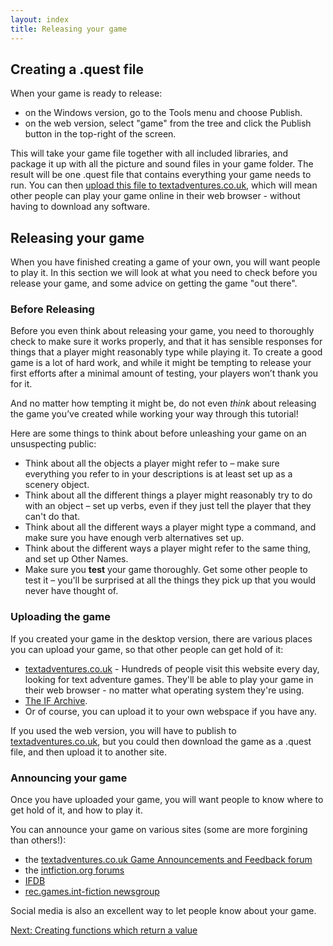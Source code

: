 ```yaml
---
layout: index
title: Releasing your game
---
```


Creating a .quest file
----------------------

When your game is ready to release:

-   on the Windows version, go to the Tools menu and choose Publish.
-   on the web version, select "game" from the tree and click the Publish button in the top-right of the screen.

This will take your game file together with all included libraries, and package it up with all the picture and sound files in your game folder. The result will be one .quest file that contains everything your game needs to run. You can then [upload this file to textadventures.co.uk](http://textadventures.co.uk/create/submit), which will mean other people can play your game online in their web browser - without having to download any software.

Releasing your game
-------------------

When you have finished creating a game of your own, you will want people to play it. In this section we will look at what you need to check before you release your game, and some advice on getting the game "out there".

### Before Releasing

Before you even think about releasing your game, you need to thoroughly check to make sure it works properly, and that it has sensible responses for things that a player might reasonably type while playing it. To create a good game is a lot of hard work, and while it might be tempting to release your first efforts after a minimal amount of testing, your players won’t thank you for it.

And no matter how tempting it might be, do not even *think* about releasing the game you’ve created while working your way through this tutorial!

Here are some things to think about before unleashing your game on an unsuspecting public:

-   Think about all the objects a player might refer to – make sure everything you refer to in your descriptions is at least set up as a scenery object.
-   Think about all the different things a player might reasonably try to do with an object – set up verbs, even if they just tell the player that they can't do that.
-   Think about all the different ways a player might type a command, and make sure you have enough verb alternatives set up.
-   Think about the different ways a player might refer to the same thing, and set up Other Names.
-   Make sure you **test** your game thoroughly. Get some other people to test it – you'll be surprised at all the things they pick up that you would never have thought of.

### Uploading the game

If you created your game in the desktop version, there are various places you can upload your game, so that other people can get hold of it:

-   [textadventures.co.uk](http://textadventures.co.uk/) - Hundreds of people visit this website every day, looking for text adventure games. They'll be able to play your game in their web browser - no matter what operating system they're using.
-   [The IF Archive](http://www.ifarchive.org/).
-   Or of course, you can upload it to your own webspace if you have any.

If you used the web version, you will have to publish to [textadventures.co.uk](http://textadventures.co.uk/), but you could then download the game as a .quest file, and then upload it to another site.

### Announcing your game

Once you have uploaded your game, you will want people to know where to get hold of it, and how to play it.

You can announce your game on various sites (some are more forgining than others!):

-   the [textadventures.co.uk Game Announcements and Feedback forum](http://textadventures.co.uk/forum/games)
-   the [intfiction.org forums](http://www.intfiction.org/forum/viewforum.php?f=19)
-   [IFDB](http://ifdb.tads.org/)
-   [rec.games.int-fiction newsgroup](http://groups.google.com/group/rec.games.int-fiction)

Social media is also an excellent way to let people know about your game.

[Next: Creating functions which return a value](creating_functions_which_return_a_value.html)